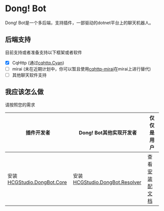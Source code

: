 # Dong! Bot

Dong! Bot是一个多后端，支持插件，一部驱动的dotnet平台上的聊天机器人。

## 后端支持

目前支持或者准备支持以下框架或者软件

- [x] CqHttp (通过[cqhttp.Cyan](https://github.com/frank-bots/cqhttp.Cyan))
- [ ] mirai (未在近期计划中，你可以暂且使用[cqhttp-mirai](https://github.com/yyuueexxiinngg/cqhttp-mirai)在mirai上进行替代)
- [ ] 其他聊天软件支持

## 我应该怎么做

请按照您的需求

| 插件开发者                                                   | Dong! Bot其他实现开发者                                      | 仅仅是用户         |
| ------------------------------------------------------------ | ------------------------------------------------------------ | ------------------ |
| 安装[HCGStudio.DongBot.Core](https://www.nuget.org/packages/HCGStudio.DongBot.Core/) | 安装[HCGStudio.DongBot.Resolver](https://www.nuget.org/packages/HCGStudio.DongBot.Resolver/) | 查看[安装配文档]() |

